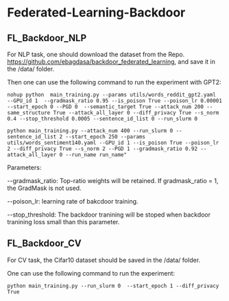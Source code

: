 # Federated-Learning-Backdoor

## FL_Backdoor_NLP

For NLP task, one should download the dataset from the Repo. https://github.com/ebagdasa/backdoor_federated_learning, and save it in the /data/ folder.

Then one can use the following command to run the experiment with GPT2:

`nohup python  main_training.py --params utils/words_reddit_gpt2.yaml   --GPU_id 1  --gradmask_ratio 0.95 --is_poison True --poison_lr 0.00001 --start_epoch 0 --PGD 0  --semantic_target True --attack_num 200 --same_structure True --attack_all_layer 0 --diff_privacy True --s_norm 0.4 --stop_threshold 0.0005 --sentence_id_list 0 --run_slurm 0
` 

`python main_training.py --attack_num 400 --run_slurm 0 --sentence_id_list 2 --start_epoch 250 --params utils/words_sentiment140.yaml --GPU_id 1 --is_poison True --poison_lr 2 --diff_privacy True --s_norm 2 --PGD 1 --gradmask_ratio 0.92 --attack_all_layer 0 --run_name run_name"
`



Parameters:

--gradmask_ratio: Top-ratio weights will be retained. If gradmask_ratio = 1, the GradMask is not used.

--poison_lr: learning rate of bakcdoor training.

--stop_threshold: The backdoor tranining will be stoped when backdoor tranining loss small than this parameter.


## FL_Backdoor_CV

For CV task, the Cifar10 dataset should be saved in the /data/ folder.

One can use the following command to run the experiment:

`python main_training.py --run_slurm 0  --start_epoch 1 --diff_privacy True` 




